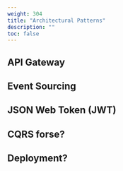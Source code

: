 ```yaml
---
weight: 304
title: "Architectural Patterns"
description: ""
toc: false
---
```


## API Gateway

## Event Sourcing

## JSON Web Token (JWT)

## CQRS forse?

## Deployment?
